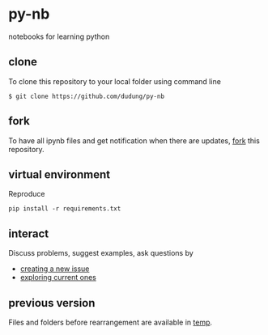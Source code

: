 # py-nb
notebooks for learning python

## clone
To clone this repository to your local folder using command line
```
$ git clone https://github.com/dudung/py-nb
```

## fork
To have all ipynb files and get notification when there are updates, [fork](https://github.com/dudung/py-nb/fork) this repository.


## virtual environment
Reproduce
```
pip install -r requirements.txt
```


## interact
Discuss problems, suggest examples, ask questions by
+ [creating a new issue](https://github.com/dudung/py-nb/issues/new)
+ [exploring current ones](https://github.com/dudung/py-nb/issues)


## previous version
Files and folders before rearrangement are available in [temp](https://github.com/dudung/py-nb/tree/49144210c2e6ebcd88080681dcf370e94aab5120/temp).
